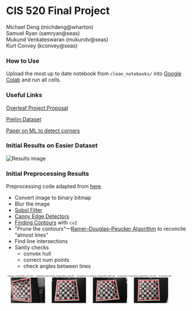 # CIS 520 Final Project
Michael Deng (michdeng@wharton)  
Samuel Ryan (samryan@seas)  
Mukund Venkateswaran (mukundv@seas)  
Kurt Convey (kconvey@seas)  


### How to Use
Upload the most up to date notebook from `clean_notebooks/` into [Google Colab](https://colab.research.google.com
 "Google Colab") and run all cells.

### Useful Links
[Overleaf Project Proposal](https://www.overleaf.com/5129544771bdtbmcqfddfs
 "Overleaf Project Proposal")

[Prelim Dataset](https://github.com/mukundv7/crvdataset
 "Initial Dataset")

[Paper on ML to detect corners](https://www.ncbi.nlm.nih.gov/pmc/articles/PMC5134517/
 "")


### Initial Results on Easier Dataset

<img src="./assets/chess_output.png" alt="Results image" width="90%" />


### Initial Preprocessing Results
Preprocessing code adapted from [here](https://github.com/Elucidation/ChessboardDetect/blob/master/FindChessboards.py
 "").

* Convert image to binary bitmap
* Blur the image
* [Sobol Filter](https://en.wikipedia.org/wiki/Sobel_operator)
* [Canny Edge Detectors](https://en.wikipedia.org/wiki/Canny_edge_detector#Gaussian_filter)
* [Finding Contours](https://docs.opencv.org/3.1.0/d4/d73/tutorial_py_contours_begin.html) with `cv2`
* "Prune the contours"—[Ramer–Douglas–Peucker Algorithm](https://en.wikipedia.org/wiki/Ramer%E2%80%93Douglas%E2%80%93Peucker_algorithm) to reconcile "almost lines"
* Find line intersections
* Sanity checks
    * convex hull
    * correct num points
    * check angles between lines

<img src="./preprocessing/preprocessing_example.png" alt="Preprocessing" width="90%" />





